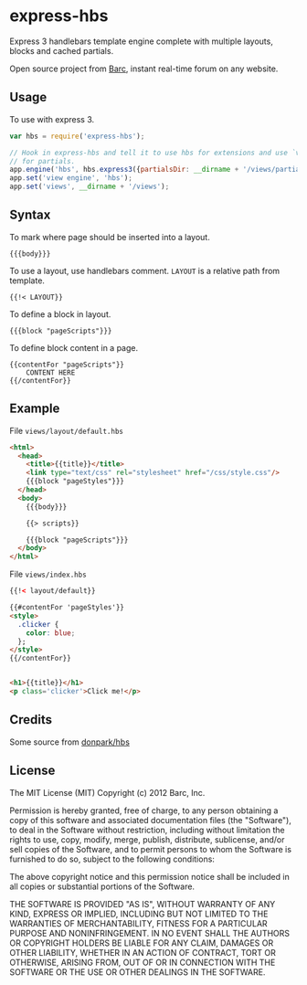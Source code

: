 # express-hbs

Express 3 handlebars template engine complete with multiple layouts, blocks and cached partials.

Open source project from [Barc](http://barc.com), instant real-time forum on any website.

## Usage

To use with express 3.

```javascript
var hbs = require('express-hbs');

// Hook in express-hbs and tell it to use hbs for extensions and use `views/partials`
// for partials.
app.engine('hbs', hbs.express3({partialsDir: __dirname + '/views/partials'}));
app.set('view engine', 'hbs');
app.set('views', __dirname + '/views');
```

## Syntax

To mark where page should be inserted into a layout.

    {{{body}}}

To use a layout, use handlebars comment. `LAYOUT` is a relative path from template.

    {{!< LAYOUT}}

To define a block in layout.

    {{{block "pageScripts"}}}

To define block content in a page.

    {{contentFor "pageScripts"}}
        CONTENT HERE
    {{/contentFor}}


## Example


File `views/layout/default.hbs`

```html
<html>
  <head>
    <title>{{title}}</title>
    <link type="text/css" rel="stylesheet" href="/css/style.css"/>
    {{{block "pageStyles"}}}
  </head>
  <body>
    {{{body}}}

    {{> scripts}}

    {{{block "pageScripts"}}}
  </body>
</html>
```


File `views/index.hbs`

```html
{{!< layout/default}}

{{#contentFor 'pageStyles'}}
<style>
  .clicker {
    color: blue;
  };
</style>
{{/contentFor}}


<h1>{{title}}</h1>
<p class='clicker'>Click me!</p>
```


## Credits

Some source from [donpark/hbs](https://github.com/donpark/hbs)


## License

The MIT License (MIT)
Copyright (c) 2012 Barc, Inc.

Permission is hereby granted, free of charge, to any person obtaining a copy of this software and associated documentation files (the "Software"), to deal in the Software without restriction, including without limitation the rights to use, copy, modify, merge, publish, distribute, sublicense, and/or sell copies of the Software, and to permit persons to whom the Software is furnished to do so, subject to the following conditions:

The above copyright notice and this permission notice shall be included in all copies or substantial portions of the Software.

THE SOFTWARE IS PROVIDED "AS IS", WITHOUT WARRANTY OF ANY KIND, EXPRESS OR IMPLIED, INCLUDING BUT NOT LIMITED TO THE WARRANTIES OF MERCHANTABILITY, FITNESS FOR A PARTICULAR PURPOSE AND NONINFRINGEMENT. IN NO EVENT SHALL THE AUTHORS OR COPYRIGHT HOLDERS BE LIABLE FOR ANY CLAIM, DAMAGES OR OTHER LIABILITY, WHETHER IN AN ACTION OF CONTRACT, TORT OR OTHERWISE, ARISING FROM, OUT OF OR IN CONNECTION WITH THE SOFTWARE OR THE USE OR OTHER DEALINGS IN THE SOFTWARE.
